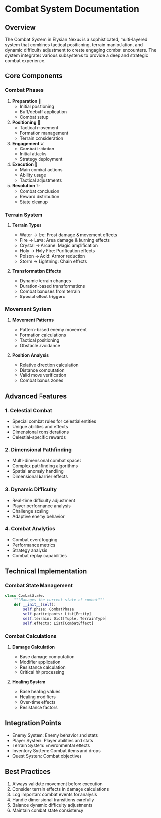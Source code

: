# Combat System Documentation

## Overview
The Combat System in Elysian Nexus is a sophisticated, multi-layered system that combines tactical positioning, terrain manipulation, and dynamic difficulty adjustment to create engaging combat encounters. The system integrates various subsystems to provide a deep and strategic combat experience.

## Core Components

### Combat Phases
1. **Preparation** 🔰
   - Initial positioning
   - Buff/debuff application
   - Combat setup
2. **Positioning** 👣
   - Tactical movement
   - Formation management
   - Terrain consideration
3. **Engagement** ⚔️
   - Combat initiation
   - Initial attacks
   - Strategy deployment
4. **Execution** 🎯
   - Main combat actions
   - Ability usage
   - Tactical adjustments
5. **Resolution** ✨
   - Combat conclusion
   - Reward distribution
   - State cleanup

### Terrain System
1. **Terrain Types**
   - Water → Ice: Frost damage & movement effects
   - Fire → Lava: Area damage & burning effects
   - Crystal → Arcane: Magic amplification
   - Holy → Holy Fire: Purification effects
   - Poison → Acid: Armor reduction
   - Storm → Lightning: Chain effects

2. **Transformation Effects**
   - Dynamic terrain changes
   - Duration-based transformations
   - Combat bonuses from terrain
   - Special effect triggers

### Movement System
1. **Movement Patterns**
   - Pattern-based enemy movement
   - Formation calculations
   - Tactical positioning
   - Obstacle avoidance

2. **Position Analysis**
   - Relative direction calculation
   - Distance computation
   - Valid move verification
   - Combat bonus zones

## Advanced Features

### 1. Celestial Combat
- Special combat rules for celestial entities
- Unique abilities and effects
- Dimensional considerations
- Celestial-specific rewards

### 2. Dimensional Pathfinding
- Multi-dimensional combat spaces
- Complex pathfinding algorithms
- Spatial anomaly handling
- Dimensional barrier effects

### 3. Dynamic Difficulty
- Real-time difficulty adjustment
- Player performance analysis
- Challenge scaling
- Adaptive enemy behavior

### 4. Combat Analytics
- Combat event logging
- Performance metrics
- Strategy analysis
- Combat replay capabilities

## Technical Implementation

### Combat State Management
```python
class CombatState:
    """Manages the current state of combat"""
    def __init__(self):
        self.phase: CombatPhase
        self.participants: List[Entity]
        self.terrain: Dict[Tuple, TerrainType]
        self.effects: List[CombatEffect]
```

### Combat Calculations
1. **Damage Calculation**
   - Base damage computation
   - Modifier application
   - Resistance calculation
   - Critical hit processing

2. **Healing System**
   - Base healing values
   - Healing modifiers
   - Over-time effects
   - Resistance factors

## Integration Points
- Enemy System: Enemy behavior and stats
- Player System: Player abilities and stats
- Terrain System: Environmental effects
- Inventory System: Combat items and drops
- Quest System: Combat objectives

## Best Practices
1. Always validate movement before execution
2. Consider terrain effects in damage calculations
3. Log important combat events for analysis
4. Handle dimensional transitions carefully
5. Balance dynamic difficulty adjustments
6. Maintain combat state consistency 